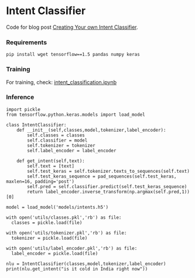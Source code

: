 # Intent Classifier

Code for blog post [Creating Your own Intent Classifier](https://medium.com/analytics-vidhya/creating-your-own-intent-classifier-b86e000a4926).

### Requirements
`pip install wget tensorflow==1.5 pandas numpy keras`

### Training
For training, check: [intent_classification.ipynb](https://github.com/horizons-ml/intent-classifier/blob/main/intent_classification.ipynb)

### Inference
```
import pickle
from tensorflow.python.keras.models import load_model

class IntentClassifier:
    def __init__(self,classes,model,tokenizer,label_encoder):
        self.classes = classes
        self.classifier = model
        self.tokenizer = tokenizer
        self.label_encoder = label_encoder

    def get_intent(self,text):
        self.text = [text]
        self.test_keras = self.tokenizer.texts_to_sequences(self.text)
        self.test_keras_sequence = pad_sequences(self.test_keras, maxlen=16, padding='post')
        self.pred = self.classifier.predict(self.test_keras_sequence)
        return label_encoder.inverse_transform(np.argmax(self.pred,1))[0]
 
model = load_model('models/intents.h5')

with open('utils/classes.pkl','rb') as file:
  classes = pickle.load(file)

with open('utils/tokenizer.pkl','rb') as file:
  tokenizer = pickle.load(file)

with open('utils/label_encoder.pkl','rb') as file:
  label_encoder = pickle.load(file)
  
nlu = IntentClassifier(classes,model,tokenizer,label_encoder)
print(nlu.get_intent("is it cold in India right now"))
```
